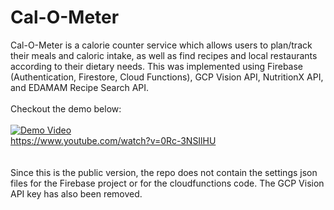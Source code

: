 # Cal-O-Meter
Cal-O-Meter is a calorie counter service which allows users to plan/track their meals and caloric intake, as well as find recipes and local restaurants according to their dietary needs. This was implemented using Firebase (Authentication, Firestore, Cloud Functions), GCP Vision API, NutritionX API, and EDAMAM Recipe Search API. 
<br>
<br>
Checkout the demo below: 
<br>
<br>
[![Demo Video](http://img.youtube.com/vi/0Rc-3NSIlHU/0.jpg)](http://www.youtube.com/watch?v=0Rc-3NSIlHU)
<br>
https://www.youtube.com/watch?v=0Rc-3NSIlHU
<br>
<br>
<br>
Since this is the public version, the repo does not contain the settings json files for the Firebase project or for the cloudfunctions code. The GCP Vision API key has also been removed.
